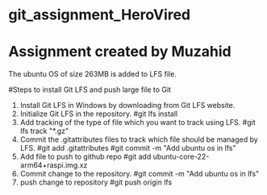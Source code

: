 # git_assignment_HeroVired
# Assignment created by Muzahid
The ubuntu OS of size 263MB is added to LFS file.

#Steps to install Git LFS and push large file to Git
1. Install Git LFS in Windows by downloading from Git LFS website.
2. Initialize Git LFS in the repository.
   #git lfs install
3. Add tracking of the type of file which you want to track using LFS.
   #git lfs track "*.gz"
4. Commit the .gitattributes files to track which file should be managed by LFS.
   #git add .gitattributes
   #git commit -m "Add ubuntu os in lfs"
5. Add file to push to github repo
   #git add ubuntu-core-22-arm64+raspi.img.xz
6. Commit change to the repository.
   #git commit -m "Add ubuntu os in lfs"
7. push change to repository
   #git push origin lfs
